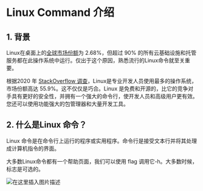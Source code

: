 #  Linux Command 介绍
##  1. 背景
Linux在桌面上的[全球市场份额](https://gs.statcounter.com/os-market-share/desktop/worldwide)为 2.68%，但超过 90% 的所有云基础设施和托管服务都在此操作系统中运行。仅出于这个原因，熟悉流行的Linux命令就至关重要。

根据2020 年 [StackOverflow 调查](https://insights.stackoverflow.com/survey/2020#technology-platforms)，Linux是专业开发人员使用最多的操作系统，市场份额高达 55.9%。这不仅仅是巧合。Linux 是免费和开源的，比它的竞争对手具有更好的安全性，并拥有一个强大的命令行，使开发人员和高级用户更有效。您还可以使用功能强大的包管理器和大量开发工具。

##  2. 什么是Linux 命令？
Linux 命令是在命令行上运行的程序或实用程序。命令行是接受文本行并将其处理成计算机指令的界面。

大多数Linux命令都有一个帮助页面，我们可以使用 flag 调用它-h。大多数时候，标志是可选的。

![在这里插入图片描述](https://img-blog.csdnimg.cn/9afa23d94f0e472cae99dc269ec70ab2.png)

